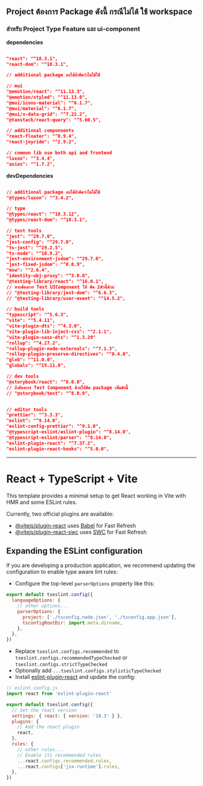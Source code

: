 ## Project ต้องการ Package ดังนี้ กรณีไม่ได้ ใช้ workspace

### สำหรับ Project Type Feature และ ui-component
**dependencies**
```json

"react": "^18.3.1",
"react-dom": "^18.3.1",

// additional package ลบได้ถ้าคิดว่าไมไ่ด้ใช้

// mui
"@emotion/react": "^11.13.3",
"@emotion/styled": "^11.13.0",
"@mui/icons-material": "^6.1.7",
"@mui/material": "^6.1.7",
"@mui/x-data-grid": "^7.22.2",
"@tanstack/react-query": "^5.60.5",

// additional componnents 
"react-floater": "^0.9.4",
"react-joyride": "^2.9.2",

// common lib use both api and frontend
"luxon": "^3.4.4",
"axios": "^1.7.2",

```

**devDependencies**
```json

// additional package ลบได้ถ้าคิดว่าไมไ่ด้ใช้
"@types/luxon": "^3.4.2",

// type
"@types/react": "^18.3.12",
"@types/react-dom": "^18.3.1",

// test tools
"jest": "^29.7.0",
"jest-config": "^29.7.0",
"ts-jest": "^29.2.5",
"ts-node": "^10.9.2",
"jest-environment-jsdom": "^29.7.0",
"jest-fixed-jsdom": "^0.0.9",
"msw": "^2.6.4",
"identity-obj-proxy": "^3.0.0",
"@testing-library/react": "^16.0.1",
// หากต้องการ Test UIComponent ให้ ติด 2ตัวนี้ด้วย
// "@testing-library/jest-dom": "^6.6.3",
// "@testing-library/user-event": "^14.5.2",

// build tools
"typescript": "^5.6.3",
"vite": "^5.4.11",
"vite-plugin-dts": "^4.3.0",
"vite-plugin-lib-inject-css": "^2.1.1",
"vite-plugin-sass-dts": "^1.3.29"
"rollup": "^4.27.2",
"rollup-plugin-node-externals": "^7.1.3",
"rollup-plugin-preserve-directives": "^0.4.0",
"glob": "^11.0.0",
"globals": "^15.11.0",

// dev tools
"@storybook/react": "^8.0.0",
// ถ้าต้องการ Test Component ด้วยให้ติด package เพิ่มดังนี้
// "@storybook/test": "^8.0.0",


// editor tools
"prettier": "^3.3.3",
"eslint": "^9.14.0",
"eslint-config-prettier": "^9.1.0",
"@typescript-eslint/eslint-plugin": "^8.14.0",
"@typescript-eslint/parser": "^8.14.0",
"eslint-plugin-react": "^7.37.2",
"eslint-plugin-react-hooks": "^5.0.0",
```

---
# React + TypeScript + Vite

This template provides a minimal setup to get React working in Vite with HMR and some ESLint rules.

Currently, two official plugins are available:

- [@vitejs/plugin-react](https://github.com/vitejs/vite-plugin-react/blob/main/packages/plugin-react/README.md) uses [Babel](https://babeljs.io/) for Fast Refresh
- [@vitejs/plugin-react-swc](https://github.com/vitejs/vite-plugin-react-swc) uses [SWC](https://swc.rs/) for Fast Refresh

## Expanding the ESLint configuration

If you are developing a production application, we recommend updating the configuration to enable type aware lint rules:

- Configure the top-level `parserOptions` property like this:

```js
export default tseslint.config({
  languageOptions: {
    // other options...
    parserOptions: {
      project: ['./tsconfig.node.json', './tsconfig.app.json'],
      tsconfigRootDir: import.meta.dirname,
    },
  },
})
```

- Replace `tseslint.configs.recommended` to `tseslint.configs.recommendedTypeChecked` or `tseslint.configs.strictTypeChecked`
- Optionally add `...tseslint.configs.stylisticTypeChecked`
- Install [eslint-plugin-react](https://github.com/jsx-eslint/eslint-plugin-react) and update the config:

```js
// eslint.config.js
import react from 'eslint-plugin-react'

export default tseslint.config({
  // Set the react version
  settings: { react: { version: '18.3' } },
  plugins: {
    // Add the react plugin
    react,
  },
  rules: {
    // other rules...
    // Enable its recommended rules
    ...react.configs.recommended.rules,
    ...react.configs['jsx-runtime'].rules,
  },
})
```

